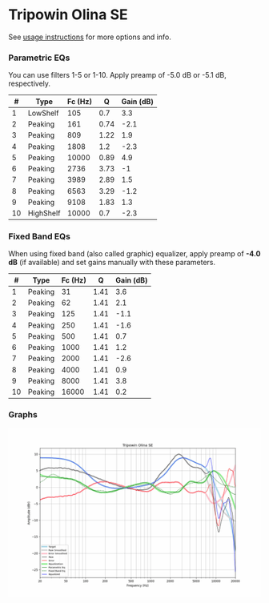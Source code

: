 # Tripowin Olina SE
See [usage instructions](https://github.com/jaakkopasanen/AutoEq#usage) for more options and info.

### Parametric EQs
You can use filters 1-5 or 1-10. Apply preamp of -5.0 dB or -5.1 dB, respectively.

|   # | Type      |   Fc (Hz) |    Q |   Gain (dB) |
|-----|-----------|-----------|------|-------------|
|   1 | LowShelf  |       105 | 0.7  |         3.3 |
|   2 | Peaking   |       161 | 0.74 |        -2.1 |
|   3 | Peaking   |       809 | 1.22 |         1.9 |
|   4 | Peaking   |      1808 | 1.2  |        -2.3 |
|   5 | Peaking   |     10000 | 0.89 |         4.9 |
|   6 | Peaking   |      2736 | 3.73 |        -1   |
|   7 | Peaking   |      3989 | 2.89 |         1.5 |
|   8 | Peaking   |      6563 | 3.29 |        -1.2 |
|   9 | Peaking   |      9108 | 1.83 |         1.3 |
|  10 | HighShelf |     10000 | 0.7  |        -2.3 |

### Fixed Band EQs
When using fixed band (also called graphic) equalizer, apply preamp of **-4.0 dB** (if available) and set gains manually with these parameters.

|   # | Type    |   Fc (Hz) |    Q |   Gain (dB) |
|-----|---------|-----------|------|-------------|
|   1 | Peaking |        31 | 1.41 |         3.6 |
|   2 | Peaking |        62 | 1.41 |         2.1 |
|   3 | Peaking |       125 | 1.41 |        -1.1 |
|   4 | Peaking |       250 | 1.41 |        -1.6 |
|   5 | Peaking |       500 | 1.41 |         0.7 |
|   6 | Peaking |      1000 | 1.41 |         1.2 |
|   7 | Peaking |      2000 | 1.41 |        -2.6 |
|   8 | Peaking |      4000 | 1.41 |         0.9 |
|   9 | Peaking |      8000 | 1.41 |         3.8 |
|  10 | Peaking |     16000 | 1.41 |         0.2 |

### Graphs
![](./Tripowin%20Olina%20SE.png)
